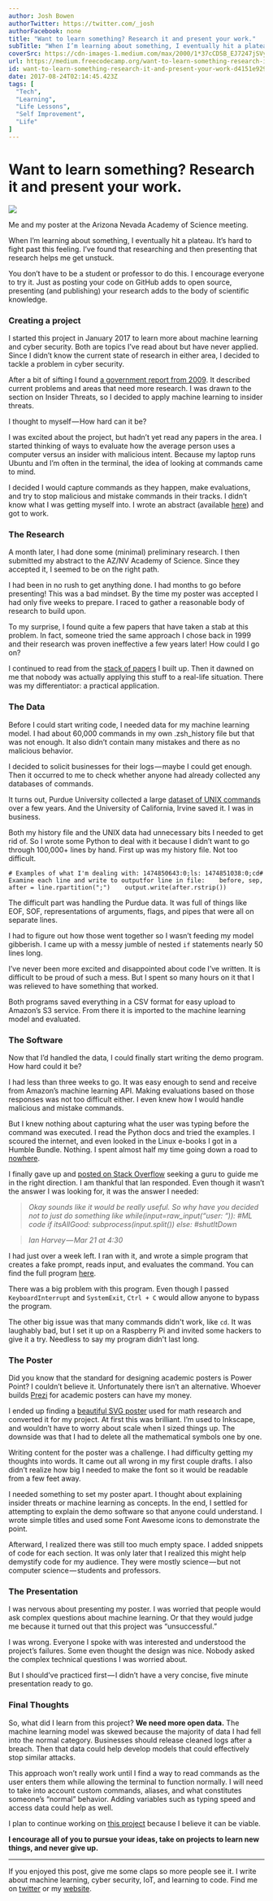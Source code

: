 ```yaml
---
author: Josh Bowen
authorTwitter: https://twitter.com/_josh
authorFacebook: none
title: "Want to learn something? Research it and present your work."
subTitle: "When I’m learning about something, I eventually hit a plateau. It’s hard to fight past this feeling. I’ve found that researching and then..."
coverSrc: https://cdn-images-1.medium.com/max/2000/1*37cCD5B_EJ7247jSVy_mzA.jpeg
url: https://medium.freecodecamp.org/want-to-learn-something-research-it-and-present-your-work-d4151e929d06
id: want-to-learn-something-research-it-and-present-your-work-d4151e929d06
date: 2017-08-24T02:14:45.423Z
tags: [
  "Tech",
  "Learning",
  "Life Lessons",
  "Self Improvement",
  "Life"
]
---
```

# Want to learn something? Research it and present your work.







![](https://cdn-images-1.medium.com/max/2000/1*37cCD5B_EJ7247jSVy_mzA.jpeg)

Me and my poster at the Arizona Nevada Academy of Science meeting.







When I’m learning about something, I eventually hit a plateau. It’s hard to fight past this feeling. I’ve found that researching and then presenting that research helps me get unstuck.

You don’t have to be a student or professor to do this. I encourage everyone to try it. Just as posting your code on GitHub adds to open source, presenting (and publishing) your research adds to the body of scientific knowledge.

### Creating a project

I started this project in January 2017 to learn more about machine learning and cyber security. Both are topics I’ve read about but have never applied. Since I didn’t know the current state of research in either area, I decided to tackle a problem in cyber security.

After a bit of sifting I found [a government report from 2009](https://www.dhs.gov/sites/default/files/publications/CSD-DHS-Cybersecurity-Roadmap.pdf). It described current problems and areas that need more research. I was drawn to the section on Insider Threats, so I decided to apply machine learning to insider threats.

I thought to myself — How hard can it be?

I was excited about the project, but hadn’t yet read any papers in the area. I started thinking of ways to evaluate how the average person uses a computer versus an insider with malicious intent. Because my laptop runs Ubuntu and I’m often in the terminal, the idea of looking at commands came to mind.

I decided I would capture commands as they happen, make evaluations, and try to stop malicious and mistake commands in their tracks. I didn’t know what I was getting myself into. I wrote an abstract (available [here](https://gist.github.com/Skraelingjar/39092ccb8eca4c9df3c56b1e392cb5d6)) and got to work.

### The Research

A month later, I had done some (minimal) preliminary research. I then submitted my abstract to the AZ/NV Academy of Science. Since they accepted it, I seemed to be on the right path.

I had been in no rush to get anything done. I had months to go before presenting! This was a bad mindset. By the time my poster was accepted I had only five weeks to prepare. I raced to gather a reasonable body of research to build upon.

To my surprise, I found quite a few papers that have taken a stab at this problem. In fact, someone tried the same approach I chose back in 1999 and their research was proven ineffective a few years later! How could I go on?

I continued to read from the [stack of papers](https://github.com/Skraelingjar/cyberml/blob/master/bibliography.txt) I built up. Then it dawned on me that nobody was actually applying this stuff to a real-life situation. There was my differentiator: a practical application.

### The Data

Before I could start writing code, I needed data for my machine learning model. I had about 60,000 commands in my own .zsh_history file but that was not enough. It also didn’t contain many mistakes and there as no malicious behavior.

I decided to solicit businesses for their logs — maybe I could get enough. Then it occurred to me to check whether anyone had already collected any databases of commands.

It turns out, Purdue University collected a large [dataset of UNIX commands](https://archive.ics.uci.edu/ml/datasets/UNIX+User+Data) over a few years. And the University of California, Irvine saved it. I was in business.

Both my history file and the UNIX data had unnecessary bits I needed to get rid of. So I wrote some Python to deal with it because I didn’t want to go through 100,000+ lines by hand. First up was my history file. Not too difficult.

    # Examples of what I'm dealing with: 1474850643:0;ls: 1474851038:0;cd# Examine each line and write to outputfor line in file:    before, sep, after = line.rpartition(";")    output.write(after.rstrip())

The difficult part was handling the Purdue data. It was full of things like EOF, SOF, representations of arguments, flags, and pipes that were all on separate lines.

I had to figure out how those went together so I wasn’t feeding my model gibberish. I came up with a messy jumble of nested `if` statements nearly 50 lines long.

I’ve never been more excited and disappointed about code I’ve written. It is difficult to be proud of such a mess. But I spent so many hours on it that I was relieved to have something that worked.

Both programs saved everything in a CSV format for easy upload to Amazon’s S3 service. From there it is imported to the machine learning model and evaluated.

### The Software

Now that I’d handled the data, I could finally start writing the demo program. How hard could it be?

I had less than three weeks to go. It was easy enough to send and receive from Amazon’s machine learning API. Making evaluations based on those responses was not too difficult either. I even knew how I would handle malicious and mistake commands.

But I knew nothing about capturing what the user was typing before the command was executed. I read the Python docs and tried the examples. I scoured the internet, and even looked in the Linux e-books I got in a Humble Bundle. Nothing. I spent almost half my time going down a road to [nowhere](https://github.com/Skraelingjar/cyberml/blob/master/demo/readr.py).

I finally gave up and [posted on Stack Overflow](https://stackoverflow.com/questions/42916636/how-do-i-read-user-commands-in-bash-on-the-fly-with-python/42916902#42916902) seeking a guru to guide me in the right direction. I am thankful that Ian responded. Even though it wasn’t the answer I was looking for, it was the answer I needed:

> _Okay sounds like it would be really useful. So why have you decided not to just do something like while(input=raw_input(“user: “)): #ML code if itsAllGood: subprocess(input.split()) else: #shutItDown_

> _Ian Harvey — Mar 21 at 4:30_

I had just over a week left. I ran with it, and wrote a simple program that creates a fake prompt, reads input, and evaluates the command. You can find the full program [here](https://github.com/Skraelingjar/cyberml/blob/master/demo/demo.py).

There was a big problem with this program. Even though I passed `KeyboardInterrupt` and `SystemExit`, `Ctrl + C` would allow anyone to bypass the program.

The other big issue was that many commands didn't work, like `cd`. It was laughably bad, but I set it up on a Raspberry Pi and invited some hackers to give it a try. Needless to say my program didn't last long.

### The Poster

Did you know that the standard for designing academic posters is Power Point? I couldn’t believe it. Unfortunately there isn’t an alternative. Whoever builds [Prezi](https://prezi.com/) for academic posters can have my money.

I ended up finding a [beautiful SVG poster](http://blog.felixbreuer.net/2010/10/24/poster.html) used for math research and converted it for my project. At first this was brilliant. I’m used to Inkscape, and wouldn’t have to worry about scale when I sized things up. The downside was that I had to delete all the mathematical symbols one by one.

Writing content for the poster was a challenge. I had difficulty getting my thoughts into words. It came out all wrong in my first couple drafts. I also didn’t realize how big I needed to make the font so it would be readable from a few feet away.

I needed something to set my poster apart. I thought about explaining insider threats or machine learning as concepts. In the end, I settled for attempting to explain the demo software so that anyone could understand. I wrote simple titles and used some Font Awesome icons to demonstrate the point.

Afterward, I realized there was still too much empty space. I added snippets of code for each section. It was only later that I realized this might help demystify code for my audience. They were mostly science — but not computer science — students and professors.

### The Presentation

I was nervous about presenting my poster. I was worried that people would ask complex questions about machine learning. Or that they would judge me because it turned out that this project was “unsuccessful.”

I was wrong. Everyone I spoke with was interested and understood the project’s failures. Some even thought the design was nice. Nobody asked the complex technical questions I was worried about.

But I should’ve practiced first — I didn’t have a very concise, five minute presentation ready to go.

### Final Thoughts

So, what did I learn from this project? **We need more open data.** The machine learning model was skewed because the majority of data I had fell into the normal category. Businesses should release cleaned logs after a breach. Then that data could help develop models that could effectively stop similar attacks.

This approach won’t really work until I find a way to read commands as the user enters them while allowing the terminal to function normally. I will need to take into account custom commands, aliases, and what constitutes someone’s “normal” behavior. Adding variables such as typing speed and access data could help as well.

I plan to continue working on [this project](https://github.com/skraelingjar/cyberml) because I believe it can be viable.

**I encourage all of you to pursue your ideas, take on projects to learn new things, and never give up.**











* * *







If you enjoyed this post, give me some claps so more people see it. I write about machine learning, cyber security, IoT, and learning to code. Find me on [twitter](http://twitter.com/_josh) or my [website](http://joshuabowen.info).








